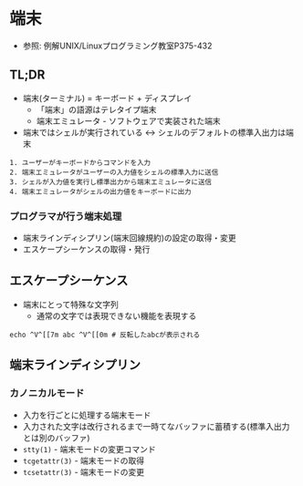 # 端末
- 参照: 例解UNIX/Linuxプログラミング教室P375-432

## TL;DR
- 端末(ターミナル) = キーボード + ディスプレイ
  - 「端末」の語源はテレタイプ端末
  - 端末エミュレータ - ソフトウェアで実装された端末
- 端末ではシェルが実行されている <-> シェルのデフォルトの標準入出力は端末
```
1. ユーザーがキーボードからコマンドを入力
2. 端末エミュレータがユーザーの入力値をシェルの標準入力に送信
3. シェルが入力値を実行し標準出力から端末エミュレータに送信
4. 端末エミュレータがシェルの出力値をキーボードに出力
```

### プログラマが行う端末処理
- 端末ラインディシプリン(端末回線規約)の設定の取得・変更
- エスケープシーケンスの取得・発行

## エスケープシーケンス
- 端末にとって特殊な文字列
  - 通常の文字では表現できない機能を表現する
```
echo ^V^[[7m abc ^V^[[0m # 反転したabcが表示される
```

## 端末ラインディシプリン
### カノニカルモード
- 入力を行ごとに処理する端末モード
- 入力された文字は改行されるまで一時てなバッファに蓄積する(標準入出力とは別のバッファ)
- `stty(1)` - 端末モードの変更コマンド
- `tcgetattr(3)` - 端末モードの取得
- `tcsetattr(3)` - 端末モードの変更
